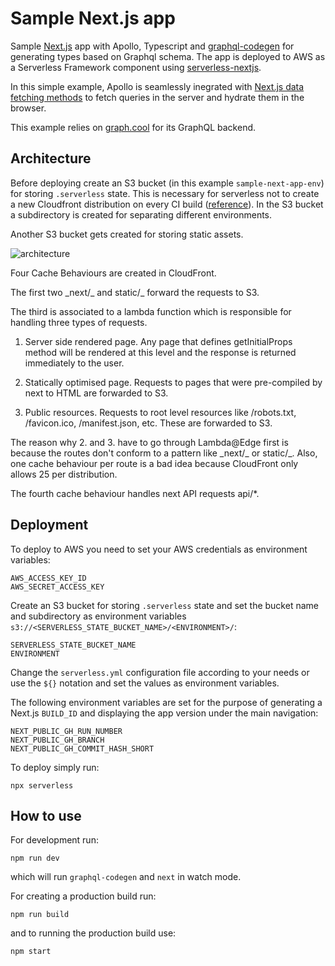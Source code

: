 # Sample Next.js app

Sample [Next.js](https://nextjs.org/) app with Apollo, Typescript and [graphql-codegen](https://graphql-code-generator.com/) for generating types based on Graphql schema. The app is deployed to AWS
as a Serverless Framework component using [serverless-nextjs](https://github.com/serverless-nextjs/serverless-next.js).

In this simple example, Apollo is seamlessly inegrated with [Next.js data fetching methods](https://nextjs.org/docs/basic-features/data-fetching) to fetch queries in the server and hydrate them in the browser.

This example relies on [graph.cool](https://www.graph.cool) for its GraphQL backend.

## Architecture

Before deploying create an S3 bucket (in this example `sample-next-app-env`) for storing `.serverless` state. This is necessary for serverless not to create a new Cloudfront distribution on every CI build ([reference](https://github.com/serverless-nextjs/serverless-next.js#cicd-a-new-cloudfront-distribution-is-created-on-every-ci-build-i-wasnt-expecting-that)). In the S3 bucket a subdirectory is created for separating different environments.

Another S3 bucket gets created for storing static assets.

![architecture](https://github.com/serverless-nextjs/serverless-next.js/blob/master/arch_no_grid.png)

Four Cache Behaviours are created in CloudFront.

The first two \_next/_ and static/_ forward the requests to S3.

The third is associated to a lambda function which is responsible for handling three types of requests.

1. Server side rendered page. Any page that defines getInitialProps method will be rendered at this level and the response is returned immediately to the user.

2. Statically optimised page. Requests to pages that were pre-compiled by next to HTML are forwarded to S3.

3. Public resources. Requests to root level resources like /robots.txt, /favicon.ico, /manifest.json, etc. These are forwarded to S3.

The reason why 2. and 3. have to go through Lambda@Edge first is because the routes don't conform to a pattern like \_next/_ or static/_. Also, one cache behaviour per route is a bad idea because CloudFront only allows 25 per distribution.

The fourth cache behaviour handles next API requests api/\*.

## Deployment

To deploy to AWS you need to set your AWS credentials as environment variables:

```
AWS_ACCESS_KEY_ID
AWS_SECRET_ACCESS_KEY
```

Create an S3 bucket for storing `.serverless` state and set the bucket name and subdirectory as environment variables `s3://<SERVERLESS_STATE_BUCKET_NAME>/<ENVIRONMENT>/`:

```
SERVERLESS_STATE_BUCKET_NAME
ENVIRONMENT
```

Change the `serverless.yml` configuration file according to your needs or use the `${}` notation and set the values as environment variables.

The following environment variables are set for the purpose of generating a Next.js `BUILD_ID` and displaying the app version under the main navigation:

```
NEXT_PUBLIC_GH_RUN_NUMBER
NEXT_PUBLIC_GH_BRANCH
NEXT_PUBLIC_GH_COMMIT_HASH_SHORT
```

To deploy simply run:

```
npx serverless
```

## How to use

For development run:

```
npm run dev
```

which will run `graphql-codegen` and `next` in watch mode.

For creating a production build run:

```
npm run build
```

and to running the production build use:

```
npm start
```
